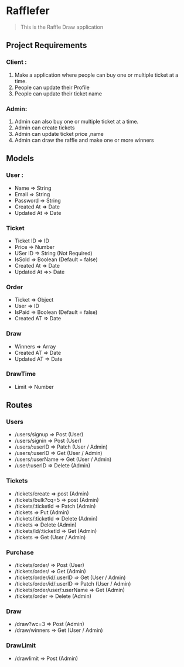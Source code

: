 # Rafflefer

> This is the Raffle Draw application

## Project Requirements

### Client :

1. Make a application where people can buy one or multiple ticket at a time.
2. People can update their Profile
3. People can update their ticket name

### Admin:

1. Admin can also buy one or multiple ticket at a time.
2. Admin can create tickets
3. Admin can update ticket price ,name
4. Admin can draw the raffle and make one or more winners

## Models

### User :

- Name => String
- Email => String
- Password => String
- Created At => Date
- Updated At => Date

### Ticket

- Ticket ID => ID
- Price => Number
- USer ID => String (Not Required)
- IsSold => Boolean (Default = false)
- Created At => Date
- Updated At =>> Date

### Order

- Ticket => Object
- User => ID
- IsPaid => Boolean (Default = false)
- Created AT => Date

### Draw

- Winners => Array
- Created AT => Date
- Updated AT => Date

### DrawTime

- Limit => Number

## Routes

### Users

- /users/signup => Post (User)
- /users/signin => Post (User)
- /users/:userID => Patch (User / Admin)
- /users/:userID => Get (User / Admin)
- /users/:userName => Get (User / Admin)
- /user/:userID => Delete (Admin)

### Tickets

- /tickets/create => post (Admin)
- /tickets/bulk?cq=5 => post (Admin)
- /tickets/:ticketId => Patch (Admin)
- /tickets => Put (Admin)
- /tickets/:ticketId => Delete (Admin)
- /tickets => Delete (Admin)
- /tickets/id/:ticketId => Get (Admin)
- /tickets => Get (User / Admin)

### Purchase

- /tickets/order/ => Post (User)
- /tickets/order/ => Get (Admin)
- /tickets/order/id/:userID => Get (User / Admin)
- /tickets/order/id/:userID => Patch (User / Admin)
- /tickets/order/user/:userName => Get (Admin)
- /tickets/order => Delete (Admin)

### Draw

- /draw?wc=3 => Post (Admin)
- /draw/winners => Get (User / Admin)

### DrawLimit

- /drawlimit => Post (Admin)

